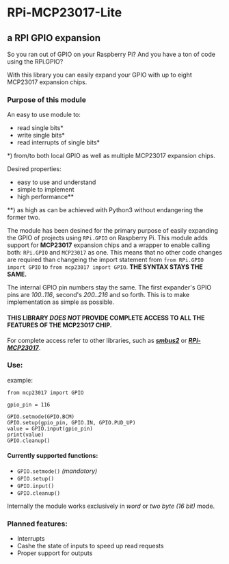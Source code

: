 # RPi-MCP23017-Lite
## a RPI GPIO expansion

So you ran out of GPIO on your Raspberry Pi? 
And you have a ton of code using the RPi.GPIO?

With this library you can easily expand your GPIO with up to eight MCP23017 expansion chips.

### Purpose of this module

An easy to use module to:
 - read single bits*
 - write single bits*
 - read interrupts of single bits*
 
 *) from/to both local GPIO as well as multiple MCP23017 expansion chips.

Desired properties:
 - easy to use and understand
 - simple to implement
 - high performance**
 
 **) as high as can be achieved with Python3 without 
    endangering the former two.

The module has been desined for the primary purpose of easily expanding the GPIO of projects using `RPi.GPIO` on Raspberry Pi. This module adds support for **MCP23017** expansion chips and a wrapper to enable calling both: `RPi.GPIO` and `MCP23017` as one. This means that no other code changes are required than changeing the import statement from ```from RPi.GPIO import GPIO``` to ```from mcp23017 import GPIO```. 
**THE SYNTAX STAYS THE SAME.**

The internal GPIO pin numbers stay the same. The first expander's GPIO pins are *100..116*, second's *200..216* and so forth. This is to make implementation as simple as possible.

#### THIS LIBRARY ***DOES NOT*** PROVIDE COMPLETE ACCESS TO ALL THE FEATURES OF THE MCP23017 CHIP.
For complete access refer to other libraries, such as [***smbus2***](https://pypi.org/project/smbus2/) or [***RPi-MCP23017***](https://pypi.org/project/RPi-MCP23017/). 

### Use:

example:
```python3
from mcp23017 import GPIO

gpio_pin = 116

GPIO.setmode(GPIO.BCM)
GPIO.setup(gpio_pin, GPIO.IN, GPIO.PUD_UP)
value = GPIO.input(gpio_pin)
print(value)
GPIO.cleanup()
```


#### Currently supported functions:

 - ```GPIO.setmode()``` *(mandatory)*
 - ```GPIO.setup()```
 - ```GPIO.input()```
 - ```GPIO.cleanup()```

Internally the module works exclusively in *word* or *two byte* *(16 bit)* mode.

### Planned features:

 - Interrupts
 - Cashe the state of inputs to speed up read requests
 - Proper support for outputs
